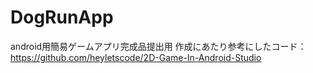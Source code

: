 # DogRunApp
 android用簡易ゲームアプリ完成品提出用
作成にあたり参考にしたコード：https://github.com/heyletscode/2D-Game-In-Android-Studio
